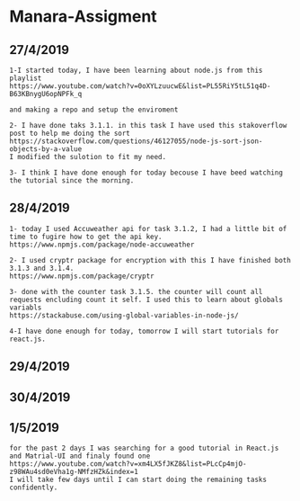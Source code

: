 # Manara-Assigment

## 27/4/2019
	
	1-I started today, I have been learning about node.js from this playlist 
	https://www.youtube.com/watch?v=0oXYLzuucwE&list=PL55RiY5tL51q4D-B63KBnygU6opNPFk_q

	and making a repo and setup the enviroment

	2- I have done taks 3.1.1. in this task I have used this stakoverflow post to help me doing the sort 
	https://stackoverflow.com/questions/46127055/node-js-sort-json-objects-by-a-value
	I modified the sulotion to fit my need.

	3- I think I have done enough for today becouse I have beed watching the tutorial since the morning.

## 28/4/2019
	1- today I used Accuweather api for task 3.1.2, I had a little bit of time to fugire how to get the api key.
	https://www.npmjs.com/package/node-accuweather

	2- I used cryptr package for encryption with this I have finished both 3.1.3 and 3.1.4.
	https://www.npmjs.com/package/cryptr

	3- done with the counter task 3.1.5. the counter will count all requests encluding count it self. I used this to learn about globals variabls 
	https://stackabuse.com/using-global-variables-in-node-js/

	4-I have done enough for today, tomorrow I will start tutorials for react.js.

## 29/4/2019
## 30/4/2019
## 1/5/2019 
	for the past 2 days I was searching for a good tutorial in React.js and Matrial-UI and finaly found one 
	https://www.youtube.com/watch?v=xm4LX5fJKZ8&list=PLcCp4mjO-z98WAu4sd0eVha1g-NMfzHZk&index=1
	I will take few days until I can start doing the remaining tasks confidently.
